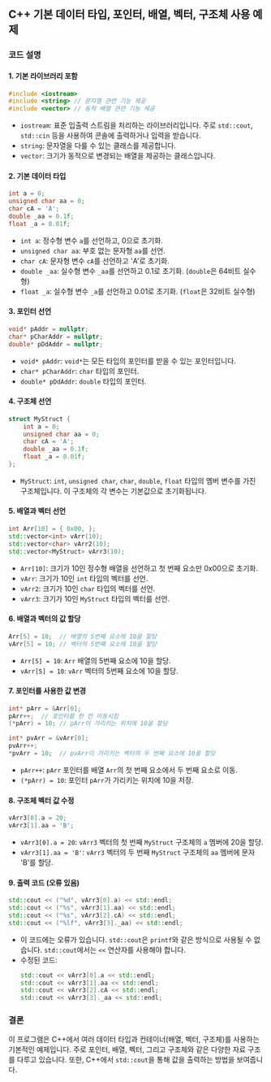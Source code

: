 ## **C++ 기본 데이터 타입, 포인터, 배열, 벡터, 구조체 사용 예제**

### 코드 설명

#### 1. 기본 라이브러리 포함
```cpp
#include <iostream>
#include <string> // 문자열 관련 기능 제공
#include <vector> // 동적 배열 관련 기능 제공
```
- `iostream`: 표준 입출력 스트림을 처리하는 라이브러리입니다. 주로 `std::cout`, `std::cin` 등을 사용하여 콘솔에 출력하거나 입력을 받습니다.
- `string`: 문자열을 다룰 수 있는 클래스를 제공합니다.
- `vector`: 크기가 동적으로 변경되는 배열을 제공하는 클래스입니다.

#### 2. 기본 데이터 타입
```cpp
int a = 0;
unsigned char aa = 0;
char cA = 'A';
double _aa = 0.1f;
float _a = 0.01f;
```
- `int a`: 정수형 변수 `a`를 선언하고, 0으로 초기화.
- `unsigned char aa`: 부호 없는 문자형 `aa`를 선언.
- `char cA`: 문자형 변수 `cA`를 선언하고 'A'로 초기화.
- `double _aa`: 실수형 변수 `_aa`를 선언하고 0.1로 초기화. (`double`은 64비트 실수형)
- `float _a`: 실수형 변수 `_a`를 선언하고 0.01로 초기화. (`float`은 32비트 실수형)

#### 3. 포인터 선언
```cpp
void* pAddr = nullptr; 
char* pCharAddr = nullptr;
double* pDdAddr = nullptr;
```
- `void* pAddr`: `void*`는 모든 타입의 포인터를 받을 수 있는 포인터입니다.
- `char* pCharAddr`: `char` 타입의 포인터.
- `double* pDdAddr`: `double` 타입의 포인터.

#### 4. 구조체 선언
```cpp
struct MyStruct {
    int a = 0;
    unsigned char aa = 0;
    char cA = 'A';
    double _aa = 0.1f;
    float _a = 0.01f;
};
```
- `MyStruct`: `int`, `unsigned char`, `char`, `double`, `float` 타입의 멤버 변수를 가진 구조체입니다. 이 구조체의 각 변수는 기본값으로 초기화됩니다.

#### 5. 배열과 벡터 선언
```cpp
int Arr[10] = { 0x00, };
std::vector<int> vArr(10);
std::vector<char> vArr2(10);
std::vector<MyStruct> vArr3(10);
```
- `Arr[10]`: 크기가 10인 정수형 배열을 선언하고 첫 번째 요소만 0x00으로 초기화.
- `vArr`: 크기가 10인 `int` 타입의 벡터를 선언.
- `vArr2`: 크기가 10인 `char` 타입의 벡터를 선언.
- `vArr3`: 크기가 10인 `MyStruct` 타입의 벡터를 선언.

#### 6. 배열과 벡터의 값 할당
```cpp
Arr[5] = 10;  // 배열의 5번째 요소에 10을 할당
vArr[5] = 10; // 벡터의 5번째 요소에 10을 할당
```
- `Arr[5] = 10`: `Arr` 배열의 5번째 요소에 10을 할당.
- `vArr[5] = 10`: `vArr` 벡터의 5번째 요소에 10을 할당.

#### 7. 포인터를 사용한 값 변경
```cpp
int* pArr = &Arr[0];
pArr++;  // 포인터를 한 칸 이동시킴
(*pArr) = 10; // pArr이 가리키는 위치에 10을 할당

int* pvArr = &vArr[0];
pvArr++;
*pvArr = 10;  // pvArr이 가리키는 벡터의 두 번째 요소에 10을 할당
```
- `pArr++`: `pArr` 포인터를 배열 `Arr`의 첫 번째 요소에서 두 번째 요소로 이동.
- `(*pArr) = 10`: 포인터 `pArr`가 가리키는 위치에 10을 저장.

#### 8. 구조체 벡터 값 수정
```cpp
vArr3[0].a = 20;
vArr3[1].aa = 'B';
```
- `vArr3[0].a = 20`: `vArr3` 벡터의 첫 번째 `MyStruct` 구조체의 `a` 멤버에 20을 할당.
- `vArr3[1].aa = 'B'`: `vArr3` 벡터의 두 번째 `MyStruct` 구조체의 `aa` 멤버에 문자 'B'를 할당.

#### 9. 출력 코드 (오류 있음)
```cpp
std::cout << ("%d", vArr3[0].a) << std::endl;
std::cout << ("%s", vArr3[1].aa) << std::endl;
std::cout << ("%s", vArr3[2].cA) << std::endl;
std::cout << ("%lf", vArr3[3]._aa) << std::endl;
```
- 이 코드에는 오류가 있습니다. `std::cout`은 `printf`와 같은 방식으로 사용될 수 없습니다. `std::cout`에서는 `<<` 연산자를 사용해야 합니다.
- 수정된 코드:
  ```cpp
  std::cout << vArr3[0].a << std::endl;
  std::cout << vArr3[1].aa << std::endl;
  std::cout << vArr3[2].cA << std::endl;
  std::cout << vArr3[3]._aa << std::endl;
  ```

### 결론

이 프로그램은 C++에서 여러 데이터 타입과 컨테이너(배열, 벡터, 구조체)를 사용하는 기본적인 예제입니다. 주로 포인터, 배열, 벡터, 그리고 구조체와 같은 다양한 자료 구조를 다루고 있습니다. 또한, C++에서 `std::cout`을 통해 값을 출력하는 방법을 보여줍니다.